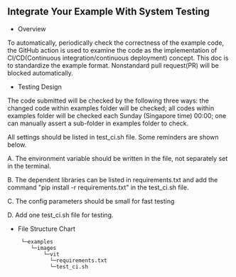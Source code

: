 ## Integrate Your Example With System Testing

- Overview

To automatically, periodically check the correctness of the example code, the GitHub action is used to examine the code as the implementation of CI/CD(Continuous integration/continuous deployment) concept. This doc is to standardize the example format. Nonstandard pull request(PR) will be blocked automatically. 


- Testing Design

The code submitted will be checked by the following three ways: the changed code within examples folder will be checked; all codes within examples folder will be checked each Sunday (Singapore time) 00:00; one can manually assert a sub-folder in examples folder to check. 

All settings should be listed in test_ci.sh file. Some reminders are shown below.

  A. The environment variable should be written in the file, not separately set in the terminal.

  B. The dependent libraries can be listed in requirements.txt and add the command "pip install -r requirements.txt" in the test_ci.sh file. 

  C. The config parameters should be small for fast testing

  D. Add one test_ci.sh file for testing. 


- File Structure Chart

       └─examples
          └─images
              └─vit
                └─requirements.txt
                └─test_ci.sh
